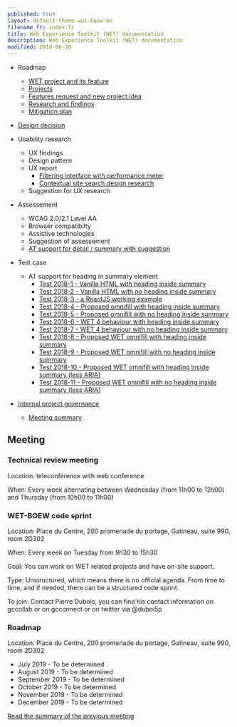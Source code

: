 ```yaml
---
published: true
layout: default-theme-wet-boew-en
filename_fr: index-fr
title: Web Experience Toolkit (WET) documentation
description: Web Experience Toolkit (WET) documentation
modified: 2019-06-20
---
```


* Roadmap
	* [WET project and its feature](roadmap-en.html)
	* [Projects](projects-en.html)
	* [Features request and new project idea](projects-en.html#featurerequest)
	* [Research and findings](research-en.html)
	* [Mitigation plan](mitigation-en.html)
* [Design decision](decision/index-en.html)
* Usability research
	* UX findings
	* Design pattern
	* UX report
		* [Filtering interface with performance meter](ux-reports/2018-1.html)
		* [Contextual site search design research](ux-reports/2018-2.html)
	* Suggestion for UX research
* Assessement
	* WCAG 2.0/2.1 Level AA
	* Browser compatibilty
	* Assistive technologies
	* Suggestion of assessement
	* [AT support for detail / summary with suggestion](assessment/2018-1.html)
* Test case
	* AT support for heading in summary element
		* [Test 2018-1 - Vanilla HTML with heading inside summary](testcase/2018-1.html)
		* [Test 2018-2 - Vanilla HTML with no heading inside summary](testcase/2018-2.html)
		* [Test 2018-3 - a ReactJS working example](testcase/2018-3.html)
		* [Test 2018-4 - Proposed omnifill with heading inside summary](testcase/2018-4.html)
		* [Test 2018-5 - Proposed omnifill with no heading inside summary](testcase/2018-5.html)
		* [Test 2018-6 - WET 4 behaviour with heading inside summary](testcase/2018-6.html)
		* [Test 2018-7 - WET 4 behaviour with no heading inside summary](testcase/2018-7.html)
		* [Test 2018-8 - Proposed WET omnifill with heading inside summary](../testcase/2018-8.html)
		* [Test 2018-9 - Proposed WET omnifill with no heading inside summary](../testcase/2018-9.html)
		* [Test 2018-10 - Proposed WET omnifill with heading inside summary (less ARIA)](../testcase/2018-10.html)
		* [Test 2018-11 - Proposed WET omnifill with no heading inside summary (less ARIA)](../testcase/2018-11.html)

* [Internal project governance](governance/index-en.html)
	* [Meeting summary](governance/meeting.html)

## Meeting

### Technical review meeting
Location: teleconference with web conference

When: Every week alternating between Wednesday (from 11h00 to 12h00) and Thursday (from 10h00 to 11h00)

### WET-BOEW code sprint
Location: Place du Centre, 200 promenade du portage, Gatineau, suite 990, room 2D302

When: Every week on Tuesday from 9h30 to 15h30

Goal: You can work on WET related projects and have on-site support.

Type: Unstructured, which means there is no official agenda. From time to time, and if needed, there can be a structured code sprint.

To join: Contact Pierre Dubois, you can find his contact information on gccollab or on gcconnect or on twitter via @duboi5p

### Roadmap
Location: Place du Centre, 200 promenade du portage, Gatineau, suite 990, room 2D302

* July 2019 - To be determined 
* August 2019  - To be determined
* September 2019  - To be determined
* October 2019  - To be determined
* November 2019  - To be determined
* December 2019  - To be determined

[Read the summary of the previous meeting](governance/meeting.html)
